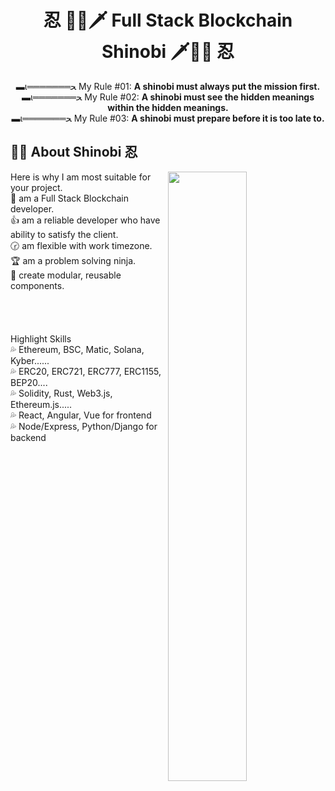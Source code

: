 <h1 align="center"><strong>忍</strong> 🐱‍👤🗡  Full Stack Blockchain Shinobi  🗡🐱‍👤 <strong>忍</strong></h1>
<div align="center">▬ι═══════ﺤ My Rule #01: <strong>A shinobi must always put the mission first.</strong></div>
<div align="center">▬ι═══════ﺤ My Rule #02: <strong>A shinobi must see the hidden meanings within the hidden meanings.</strong></div>
<div align="center">▬ι═══════ﺤ My Rule #03: <strong>A shinobi must prepare before it is too late to.</strong></div>

## 🐱‍👤 About Shinobi 忍

<img align="right" width="50%" height="50%" src="https://user-images.githubusercontent.com/40971045/126373212-f429f9f6-85da-40d3-bf95-8bb39ba829d2.jpg" />
Here is why I am most suitable for your project. <br />
 💎 am a Full Stack Blockchain developer.  <br />
 👍 am a reliable developer who have ability to satisfy the client. <br />
 🕝 am flexible with work timezone. <br />
 🏆 am a problem solving ninja. <br />
 📌 create modular, reusable components. <br />
<br />
<br />
<br />
<br />
Highlight Skills  <br />
 💦 Ethereum, BSC, Matic, Solana, Kyber...... <br />
 💦 ERC20, ERC721, ERC777, ERC1155, BEP20.... <br />
 💦 Solidity,  Rust, Web3.js, Ethereum.js..... <br />
 💦 React, Angular, Vue for frontend    <br />
 💦 Node/Express, Python/Django for backend  <br />
